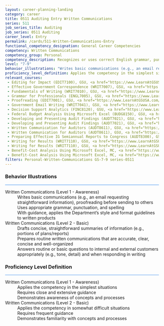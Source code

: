 ```yaml
---
layout: career-planning-landing
category: career
title: 0511 Auditing Entry Written Communications
series: 511
job_series_title: Auditing
job_series: 0511 Auditing
career_level: Entry
permalink: /cards/511-Written-Communications-Entry
functional_competency_designation: General Career Competencies
competency: Written Communications
competency_group: Personal
competency_description: Recognizes or uses correct English grammar, punctuation, and spelling; communicates information (for example, facts, ideas, or messages) in a succinct and organized manner; produces written information, which may include technical material, that is appropriate for the intended audience
level: "7-9"
behavior_illustrations: "Writes basic communications (e.g., an email requesting straightforward information), proofreading before sending to others ? Uses appropriate grammar, punctuation, and spelling ? With guidance, applies the Department’s style and format guidelines to written products ? Drafts concise, straightforward summaries of information (e.g., portions of plans/reports) ? Prepares routine written communications that are accurate, clear, concise and well-organized ? Answers routine or basic questions to internal and external customers appropriately (e.g., tone, detail) and when responding in writing"
proficiency_level_definition: Applies the competency in the simplest situations ? Requires close and extensive guidance ? Demonstrates awareness of concepts and processes ? Applies the competency in somewhat difficult situations ? Requires frequent guidance ? Demonstrates familiarity with concepts and processes 
relevant_courses: 
 - Editing for Impact (EDIT7100), GSU, <a href="https://www.LearnAtGSUSA.com/EDIT7102">https://www.LearnAtGSUSA.com/EDIT7102</a>
 - Effective Government Correspondence (WRIT7007), GSU, <a href="https://www.LearnAtGSUSA.com/WRIT7009">https://www.LearnAtGSUSA.com/WRIT7009</a>
 - Fundamentals of Writing (WRIT7010), GSU, <a href="https://www.LearnAtGSUSA.com/WRIT7012">https://www.LearnAtGSUSA.com/WRIT7012</a>
 - Grammar for Professionals (ENGL7005), GSU, <a href="https://www.LearnAtGSUSA.com/ENGL7007">https://www.LearnAtGSUSA.com/ENGL7007</a>
 - Proofreading (EDIT7001), GSU, <a href="https://www.LearnAtGSUSA.com/EDIT7003">https://www.LearnAtGSUSA.com/EDIT7003</a>
 - Government Email Writing (WRIT7041), GSU, <a href="https://www.LearnAtGSUSA.com/WRIT7043">https://www.LearnAtGSUSA.com/WRIT7043</a>
 - Decision Support Analytics (FINC8120), GSU, <a href="https://www.LearnAtGSUSA.com/FINC8122">https://www.LearnAtGSUSA.com/FINC8122</a>
 - Federal Budget Analysis Using Microsoft Excel (BUDG8150), GSU, <a href="https://www.LearnAtGSUSA.com/BUDG8152">https://www.LearnAtGSUSA.com/BUDG8152</a>
 - Developing and Presenting Audit Findings (AUDT7021), GSU, <a href="https://www.LearnAtGSUSA.com/AUDT7023">https://www.LearnAtGSUSA.com/AUDT7023</a>
 - Developing and Presenting Audit Findings (AUDT7021), GSU, <a href="https://www.LearnAtGSUSA.com/AUDT7027">https://www.LearnAtGSUSA.com/AUDT7027</a>
 - Written Communication for Auditors (AUDT8611), GSU, <a href="https://www.LearnAtGSUSA.com/AUDT8613">https://www.LearnAtGSUSA.com/AUDT8613</a>
 - Written Communication for Auditors (AUDT8611), GSU, <a href="https://www.LearnAtGSUSA.com/AUDT8617">https://www.LearnAtGSUSA.com/AUDT8617</a>
 - Preparing Effective IG Semiannual Reports to Congress (AUDT8300), GSU, <a href="https://www.LearnAtGSUSA.com/AUDT8302">https://www.LearnAtGSUSA.com/AUDT8302</a>
 - Writing for Results (WRIT7110), GSU, <a href="https://www.LearnAtGSUSA.com/WRIT7112">https://www.LearnAtGSUSA.com/WRIT7112</a>
 - Writing for Results (WRIT7110), GSU, <a href="https://www.LearnAtGSUSA.com/WRIT7116">https://www.LearnAtGSUSA.com/WRIT7116</a>
 - Benefit-Cost Analysis Using Microsoft Excel, MC, <a href="https://www.managementconcepts.com/course/id/5405?utm_source=CFOportal&utm_medium=listing&utm_campaign=CFOTTEP&utm_id=23FM">https://www.managementconcepts.com/course/id/5405?utm_source=CFOportal&utm_medium=listing&utm_campaign=CFOTTEP&utm_id=23FM</a>
 - Benefit-Cost Analysis Using Microsoft Excel, MC, <a href="https://www.managementconcepts.com/course/id/5405?utm_source=CFOportal&utm_medium=listing&utm_campaign=CFOTTEP&utm_id=23FM">https://www.managementconcepts.com/course/id/5405?utm_source=CFOportal&utm_medium=listing&utm_campaign=CFOTTEP&utm_id=23FM</a>
filters: Personal-Written-Communications GS-7-9 series-0511
---
```


<div class="desktop:grid-col-6 margin-y-3">
  <div class="border-top-2 bg-white padding-3 shadow-5 height-full members-hover border-1px button-border border-top-blue radius-lg card-text-color">
    <h3>Behavior Illustrations</h3>
    <hr style="background-color: #2680EB !important;"/>
    <dl class="text-base card-content-color"><dt>Written Communications (Level 1 - Awareness)</dt><dd>Writes basic communications (e.g., an email requesting straightforward information), proofreading before sending to others </dd><dd> Uses appropriate grammar, punctuation, and spelling </dd><dd> With guidance, applies the Department’s style and format guidelines to written products</dd><dt>Written Communications (Level 2 - Basic)</dt><dd>Drafts concise, straightforward summaries of information (e.g., portions of plans/reports) </dd><dd> Prepares routine written communications that are accurate, clear, concise and well-organized </dd><dd> Answers routine or basic questions to internal and external customers appropriately (e.g., tone, detail) and when responding in writing</dd></dl>
  </div>
</div>
<div class="desktop:grid-col-6 margin-y-3">
  <div class="border-top-2 bg-white padding-3 shadow-5 height-full members-hover border-1px button-border border-top-blue radius-lg card-text-color">
    <h3>Proficiency Level Definition</h3>
     <hr style="background-color: #2680EB !important;"/>
    <dl class="text-base card-content-color"><dt>Written Communications (Level 1 - Awareness)</dt><dd>Applies the competency in the simplest situations </dd><dd> Requires close and extensive guidance </dd><dd> Demonstrates awareness of concepts and processes</dd><dt>Written Communications (Level 2 - Basic)</dt><dd>Applies the competency in somewhat difficult situations </dd><dd> Requires frequent guidance </dd><dd> Demonstrates familiarity with concepts and processes </dd></dl>
  </div>
</div>